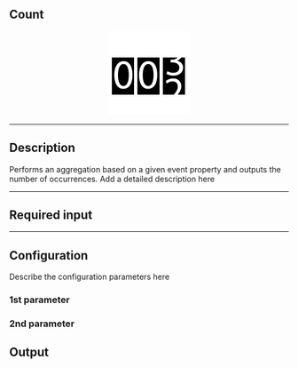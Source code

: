 ## Count

<p align="center"> 
    <img src="icon.png" width="150px;"/>
</p>

***

## Description

Performs an aggregation based on a given event property and outputs the number of occurrences.
Add a detailed description here

***

## Required input


***

## Configuration

Describe the configuration parameters here

### 1st parameter


### 2nd parameter

## Output